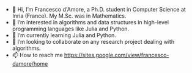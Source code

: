 - 👋 Hi, I’m Francesco d'Amore, a Ph.D. student in Computer Science at Inria (France). My M.Sc. was in Mathematics.
- 👀 I’m interested in algorithms and data structures in high-level programming languages like Julia and Python.
- 🌱 I’m currently learning Julia and Python.
- 💞️ I’m looking to collaborate on any research project dealing with algorithms.
- 📫 How to reach me https://sites.google.com/view/francesco-damore/home

<!---
fdamore95/fdamore95 is a ✨ special ✨ repository because its `README.md` (this file) appears on your GitHub profile.
You can click the Preview link to take a look at your changes.
--->
